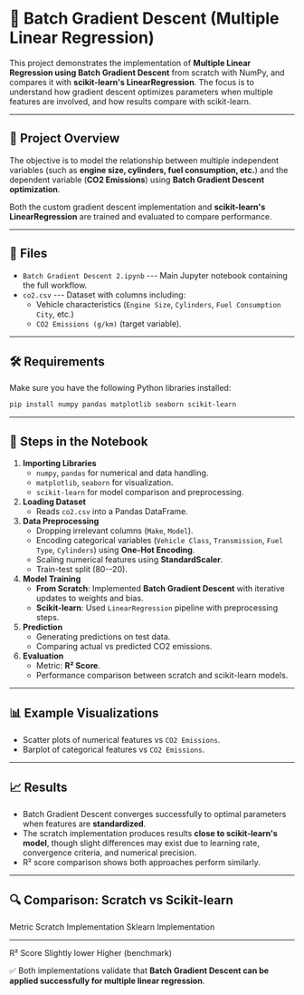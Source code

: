 # 📘 Batch Gradient Descent (Multiple Linear Regression)

This project demonstrates the implementation of **Multiple Linear
Regression using Batch Gradient Descent** from scratch with NumPy, and
compares it with **scikit-learn's LinearRegression**. The focus is to
understand how gradient descent optimizes parameters when multiple
features are involved, and how results compare with scikit-learn.

------------------------------------------------------------------------

## 📌 Project Overview

The objective is to model the relationship between multiple independent
variables (such as **engine size, cylinders, fuel consumption, etc.**)
and the dependent variable (**CO2 Emissions**) using **Batch Gradient
Descent optimization**.

Both the custom gradient descent implementation and **scikit-learn's
LinearRegression** are trained and evaluated to compare performance.

------------------------------------------------------------------------

## 📂 Files

-   `Batch Gradient Descent 2.ipynb` --- Main Jupyter notebook
    containing the full workflow.
-   `co2.csv` --- Dataset with columns including:
    -   Vehicle characteristics (`Engine Size`, `Cylinders`,
        `Fuel Consumption City`, etc.)
    -   `CO2 Emissions (g/km)` (target variable).

------------------------------------------------------------------------

## 🛠️ Requirements

Make sure you have the following Python libraries installed:

``` bash
pip install numpy pandas matplotlib seaborn scikit-learn
```

------------------------------------------------------------------------

## 🚀 Steps in the Notebook

1.  **Importing Libraries**
    -   `numpy`, `pandas` for numerical and data handling.
    -   `matplotlib`, `seaborn` for visualization.
    -   `scikit-learn` for model comparison and preprocessing.
2.  **Loading Dataset**
    -   Reads `co2.csv` into a Pandas DataFrame.
3.  **Data Preprocessing**
    -   Dropping irrelevant columns (`Make`, `Model`).
    -   Encoding categorical variables (`Vehicle Class`, `Transmission`,
        `Fuel Type`, `Cylinders`) using **One-Hot Encoding**.
    -   Scaling numerical features using **StandardScaler**.
    -   Train-test split (80--20).
4.  **Model Training**
    -   **From Scratch**: Implemented **Batch Gradient Descent** with
        iterative updates to weights and bias.
    -   **Scikit-learn**: Used `LinearRegression` pipeline with
        preprocessing steps.
5.  **Prediction**
    -   Generating predictions on test data.
    -   Comparing actual vs predicted CO2 emissions.
6.  **Evaluation**
    -   Metric: **R² Score**.
    -   Performance comparison between scratch and scikit-learn models.

------------------------------------------------------------------------

## 📊 Example Visualizations

-   Scatter plots of numerical features vs `CO2 Emissions`.
-   Barplot of categorical features vs `CO2 Emissions`.

------------------------------------------------------------------------

## 📈 Results

-   Batch Gradient Descent converges successfully to optimal parameters
    when features are **standardized**.
-   The scratch implementation produces results **close to
    scikit-learn's model**, though slight differences may exist due to
    learning rate, convergence criteria, and numerical precision.
-   R² score comparison shows both approaches perform similarly.

------------------------------------------------------------------------

## 🔍 Comparison: Scratch vs Scikit-learn

  Metric     Scratch Implementation   Sklearn Implementation
  ---------- ------------------------ ------------------------
  R² Score   Slightly lower           Higher (benchmark)

✅ Both implementations validate that **Batch Gradient Descent can be
applied successfully for multiple linear regression**.
